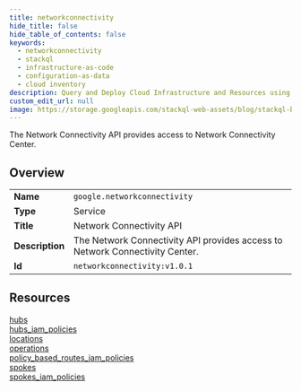 ```yaml
---
title: networkconnectivity
hide_title: false
hide_table_of_contents: false
keywords:
  - networkconnectivity
  - stackql
  - infrastructure-as-code
  - configuration-as-data
  - cloud inventory
description: Query and Deploy Cloud Infrastructure and Resources using SQL
custom_edit_url: null
image: https://storage.googleapis.com/stackql-web-assets/blog/stackql-blog-post-featured-image.png
---
```

The Network Connectivity API provides access to Network Connectivity Center.  
    

## Overview
<table><tbody>
<tr><td><b>Name</b></td><td><code>google.networkconnectivity</code></td></tr>
<tr><td><b>Type</b></td><td>Service</td></tr>
<tr><td><b>Title</b></td><td>Network Connectivity API</td></tr>
<tr><td><b>Description</b></td><td>The Network Connectivity API provides access to Network Connectivity Center.</td></tr>
<tr><td><b>Id</b></td><td><code>networkconnectivity:v1.0.1</code></td></tr>
</tbody></table>

## Resources
<div class="row">
<div class="providerDocColumn">
<a href="/providers/google/networkconnectivity/hubs/">hubs</a><br />
<a href="/providers/google/networkconnectivity/hubs_iam_policies/">hubs_iam_policies</a><br />
<a href="/providers/google/networkconnectivity/locations/">locations</a><br />
<a href="/providers/google/networkconnectivity/operations/">operations</a><br />
</div>
<div class="providerDocColumn">
<a href="/providers/google/networkconnectivity/policy_based_routes_iam_policies/">policy_based_routes_iam_policies</a><br />
<a href="/providers/google/networkconnectivity/spokes/">spokes</a><br />
<a href="/providers/google/networkconnectivity/spokes_iam_policies/">spokes_iam_policies</a><br />
</div>
</div>
